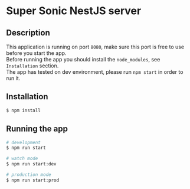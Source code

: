 # Super Sonic NestJS server

## Description

This application is running on port `8080`, make sure this port is free to use before you start the app. <br />
Before running the app you should install the `node_modules`, see `Installation` section. <br />
The app has tested on dev environment, please run `npm start` in order to run it.

## Installation

```bash
$ npm install
```

## Running the app

```bash
# development
$ npm run start

# watch mode
$ npm run start:dev

# production mode
$ npm run start:prod
```
